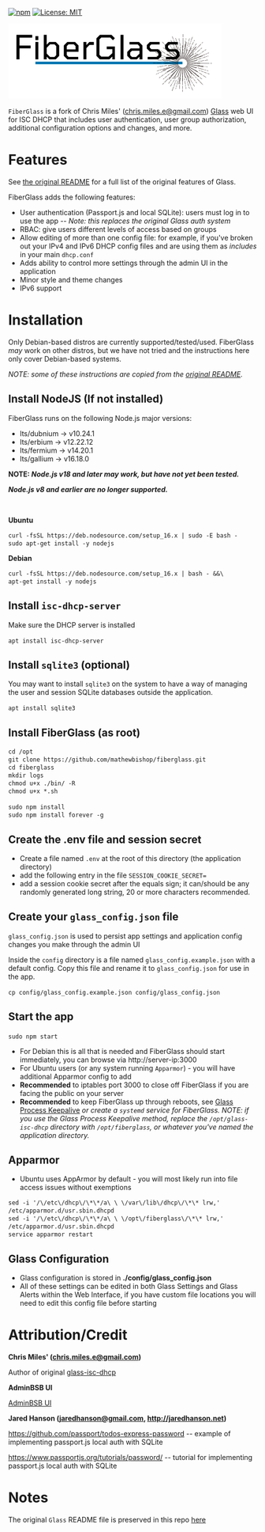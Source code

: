 [![npm](https://img.shields.io/npm/v/npm.svg)]()
[![License: MIT](https://img.shields.io/badge/License-MIT-yellow.svg)](https://opensource.org/licenses/MIT)

![fiberglass logo](./public/images/fiberglass_logo4_with_text_transparent1.png)

`FiberGlass` is a fork of Chris Miles' (chris.miles.e@gmail.com) [Glass](https://github.com/Akkadius/glass-isc-dhcp) web UI for ISC DHCP that includes user authentication, user group authorization, additional configuration options and changes, and more.

# Features

See [the original README](./README.original.glass.md#features) for a full list of the original features of Glass.

FiberGlass adds the following features:

- User authentication (Passport.js and local SQLite): users must log in to use the app -- _Note: this replaces the original Glass auth system_
- RBAC: give users different levels of access based on groups
- Allow editing of more than one config file: for example, if you've broken out your IPv4 and IPv6 DHCP config files and are using them as _includes_ in your main `dhcp.conf`
- Adds ability to control more settings through the admin UI in the application
- Minor style and theme changes
- IPv6 support

# Installation

Only Debian-based distros are currently supported/tested/used. FiberGlass _may_ work on other distros, but we have not tried and the instructions here only cover Debian-based systems.

_NOTE: some of these instructions are copied from the [original README](./README.original.glass.md#installation)._

## Install NodeJS (If not installed)

FiberGlass runs on the following Node.js major versions:

- lts/dubnium -> v10.24.1
- lts/erbium -> v12.22.12
- lts/fermium -> v14.20.1
- lts/gallium -> v16.18.0

**NOTE: _Node.js v18 and later may work, but have not yet been tested._**

**_Node.js v8 and earlier are no longer supported._**

<br/>

**Ubuntu**

```
curl -fsSL https://deb.nodesource.com/setup_16.x | sudo -E bash -
sudo apt-get install -y nodejs
```

**Debian**

```
curl -fsSL https://deb.nodesource.com/setup_16.x | bash - &&\
apt-get install -y nodejs
```

## Install `isc-dhcp-server`

Make sure the DHCP server is installed

`apt install isc-dhcp-server`

## Install `sqlite3` (optional)

You may want to install `sqlite3` on the system to have a way of managing the user and session SQLite databases outside the application.

`apt install sqlite3`

## Install FiberGlass (as root)

```
cd /opt
git clone https://github.com/mathewbishop/fiberglass.git
cd fiberglass
mkdir logs
chmod u+x ./bin/ -R
chmod u+x *.sh

sudo npm install
sudo npm install forever -g
```

## Create the .env file and session secret

- Create a file named `.env` at the root of this directory (the application directory)
- add the following entry in the file `SESSION_COOKIE_SECRET=`
- add a session cookie secret after the equals sign; it can/should be any randomly generated long string, 20 or more characters recommended.

## Create your `glass_config.json` file

`glass_config.json` is used to persist app settings and application config changes you make through the admin UI

Inside the `config` directory is a file named `glass_config.example.json` with a default config. Copy this file and rename it to `glass_config.json` for use in the app.

`cp config/glass_config.example.json config/glass_config.json`

## Start the app

`sudo npm start`

- For Debian this is all that is needed and FiberGlass should start immediately, you can browse via http://server-ip:3000
- For Ubuntu users (or any system running `Apparmor`) - you will have additional Apparmor config to add
- **Recommended** to iptables port 3000 to close off FiberGlass if you are facing the public on your server
- **Recommended** to keep FiberGlass up through reboots, see [Glass Process Keepalive](./README.original.glass.md#glass-process-keepalive) _or create a `systemd` service for FiberGlass. NOTE: if you use the Glass Process Keepalive method, replace the `/opt/glass-isc-dhcp` directory with `/opt/fiberglass`, or whatever you've named the application directory._

## Apparmor

- Ubuntu uses AppArmor by default - you will most likely run into file access issues without exemptions

```
sed -i '/\/etc\/dhcp\/\*\*/a\ \ \/var\/lib\/dhcp\/\*\* lrw,' /etc/apparmor.d/usr.sbin.dhcpd
sed -i '/\/etc\/dhcp\/\*\*/a\ \ \/opt\/fiberglass\/\*\* lrw,' /etc/apparmor.d/usr.sbin.dhcpd
service apparmor restart
```

## Glass Configuration

- Glass configuration is stored in **./config/glass_config.json**
- All of these settings can be edited in both Glass Settings and Glass Alerts within the Web Interface, if you have custom file locations you will need to edit this config file before starting

# Attribution/Credit

**Chris Miles' (chris.miles.e@gmail.com)**

Author of original [glass-isc-dhcp](https://github.com/Akkadius/glass-isc-dhcp)

**AdminBSB UI**

[AdminBSB UI](https://github.com/gurayyarar/AdminBSBMaterialDesign)

**Jared Hanson (jaredhanson@gmail.com, http://jaredhanson.net)**

https://github.com/passport/todos-express-password -- example of implementing passport.js local auth with SQLite

https://www.passportjs.org/tutorials/password/ -- tutorial for implementing passport.js local auth with SQLite

# Notes

The original `Glass` README file is preserved in this repo [here](./README.original.glass.md)
